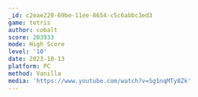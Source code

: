 ```yaml
---
_id: c2eae220-69be-11ee-8654-c5c6abbc3ed3
game: tetris
author: cobalt
score: 203933
mode: High Score
level: '10'
date: 2023-10-13
platform: PC
method: Vanilla
media: 'https://www.youtube.com/watch?v=Sg1nqMTy8Zk'
---
```


